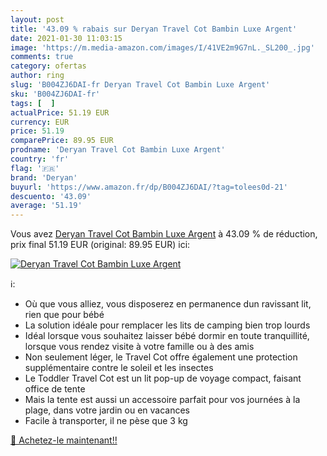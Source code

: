 ```yaml
---
layout: post
title: '43.09 % rabais sur Deryan Travel Cot Bambin Luxe Argent'
date: 2021-01-30 11:03:15
image: 'https://m.media-amazon.com/images/I/41VE2m9G7nL._SL200_.jpg'
comments: true
category: ofertas
author: ring
slug: 'B004ZJ6DAI-fr Deryan Travel Cot Bambin Luxe Argent'
sku: 'B004ZJ6DAI-fr'
tags: [  ]
actualPrice: 51.19 EUR
currency: EUR
price: 51.19
comparePrice: 89.95 EUR
prodname: 'Deryan Travel Cot Bambin Luxe Argent'
country: 'fr'
flag: '🇫🇷'
brand: 'Deryan'
buyurl: 'https://www.amazon.fr/dp/B004ZJ6DAI/?tag=tolees0d-21'
descuento: '43.09'
average: '51.19'
---
```


Vous avez [Deryan Travel Cot Bambin Luxe Argent](https://www.amazon.fr/dp/B004ZJ6DAI/?tag=tolees0d-21)  à  43.09 % de réduction, prix final  51.19 EUR (original: 89.95 EUR) ici:

[![Deryan Travel Cot Bambin Luxe Argent](https://m.media-amazon.com/images/I/41VE2m9G7nL._SL200_.jpg)](https://www.amazon.fr/dp/B004ZJ6DAI/?tag=tolees0d-21)

ℹ️:

- Où que vous alliez, vous disposerez en permanence dun ravissant lit, rien que pour bébé
- La solution idéale pour remplacer les lits de camping bien trop lourds
- Idéal lorsque vous souhaitez laisser bébé dormir en toute tranquillité, lorsque vous rendez visite à votre famille ou à des amis
- Non seulement léger, le Travel Cot offre également une protection supplémentaire contre le soleil et les insectes
- Le Toddler Travel Cot est un lit pop-up de voyage compact, faisant office de tente
- Mais la tente est aussi un accessoire parfait pour vos journées à la plage, dans votre jardin ou en vacances
- Facile à transporter, il ne pèse que 3 kg

[🛒 Achetez-le maintenant!!](https://www.amazon.fr/dp/B004ZJ6DAI/?tag=tolees0d-21)
